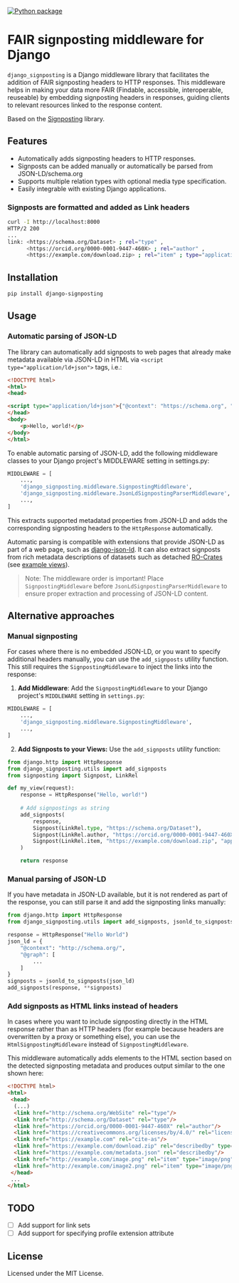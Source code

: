 [![Python package](https://github.com/dnlbauer/django-signposting/actions/workflows/python-package.yml/badge.svg)](https://github.com/dnlbauer/django-signposting/actions/workflows/python-package.yml)

# FAIR signposting middleware for Django

`django_signposting` is a Django middleware library that facilitates the addition of
FAIR signposting headers to HTTP responses.
This middleware helps in making your data more FAIR (Findable, accessible, interoperable, reuseable) by
embedding signposting headers in responses, guiding clients to relevant resources linked to the response content.

Based on the [Signposting](https://github.com/stain/signposting) library.

## Features
- Automatically adds signposting headers to HTTP responses.
- Signposts can be added manually or automatically be parsed from JSON-LD/schema.org
- Supports multiple relation types with optional media type specification.
- Easily integrable with existing Django applications.

### Signposts are formatted and added as Link headers

```bash
curl -I http://localhost:8000
HTTP/2 200 
...
link: <https://schema.org/Dataset> ; rel="type" ,
      <https://orcid.org/0000-0001-9447-460X> ; rel="author" ,
      <https://example.com/download.zip> ; rel="item" ; type="application/zip"
```

## Installation

```bash
pip install django-signposting
```

## Usage

### Automatic parsing of JSON-LD

The library can automatically add signposts to web pages that already make
metadata available via JSON-LD in HTML via `<script type="application/ld+json">` tags, i.e.:

```HTML
<!DOCTYPE html>
<html>
<head>

<script type="application/ld+json">{"@context": "https://schema.org", "@type": ["WebSite", "Dataset"], "author": {"@type": "Person", "name": "Daniel Bauer", "url": "https://orcid.org/0000-0001-9447-460X"}, "description": "A dataset of things.", "hasPart": [{"@type": "ImageObject", "encodingFormat": "image/png", "url": "http://example.com/image.png"}, {"@type": "ImageObject", "encodingFormat": "image/png", "url": "http://example.com/image2.png"}], "license": {"@type": "CreativeWork", "name": "CC BY 4.0", "url": "https://creativecommons.org/licenses/by/4.0/"}, "name": "My Dataset", "sameAs": [{"@type": "MediaObject", "contentUrl": "https://example.com/download.zip", "encodingFormat": "application/zip"}, {"@type": "MediaObject", "contentUrl": "https://example.com/metadata.json"}], "url": "https://example.com"}</script>
</head>
<body>
    <p>Hello, world!</p>
</body>
</html>
```

To enable automatic parsing of JSON-LD, add the following middleware classes to your Django project's MIDDLEWARE setting in settings.py:

```python
MIDDLEWARE = [
    ...,
    'django_signposting.middleware.SignpostingMiddleware',
    'django_signposting.middleware.JsonLdSignpostingParserMiddleware',
    ...,
]
```

This extracts supported metadatad properties from JSON-LD and adds the corresponding signposting headers to the `HttpResponse` automatically.

Automatic parsing is compatible with extensions that provide JSON-LD as part of a web page, such as [django-json-ld](https://pypi.org/project/django-json-ld/).
It can also extract signposts from rich metadata descriptions of datasets such as detached [RO-Crates](https://www.researchobject.org/ro-crate) (see [example views](./example/example/views.py)).

> Note: The middleware order is important! Place `SignpostingMiddleware` before `JsonLdSignpostingParserMiddleware` to ensure proper extraction and processing of JSON-LD content.

## Alternative approaches

### Manual signposting

For cases where there is no embedded JSON-LD, or you want to specify additional headers manually, you can use the `add_signposts` utility function.
This still requires the `SignpostingMiddleware` to inject the links into
the response:

1. **Add Middleware**: Add the `SignpostingMiddleware` to your Django project's `MIDDLEWARE` setting in `settings.py`:

```python
MIDDLEWARE = [
    ...,
    'django_signposting.middleware.SignpostingMiddleware',
    ...,
]
```

2. **Add Signposts to your Views:** Use the `add_signposts` utility function:

```python
from django.http import HttpResponse
from django_signposting.utils import add_signposts
from signposting import Signpost, LinkRel

def my_view(request):
    response = HttpResponse("Hello, world!")
    
    # Add signpostings as string
    add_signposts(
        response,
        Signpost(LinkRel.type, "https://schema.org/Dataset"),
        Signpost(LinkRel.author, "https://orcid.org/0000-0001-9447-460X")
        Signpost(LinkRel.item, "https://example.com/download.zip", "application/zip")
    )

    return response
```

### Manual parsing of JSON-LD

If you have metadata in JSON-LD available, but it is not rendered as part of the response, you can still parse it and add the signposting links manually:

```python
from django.http import HttpResponse
from django_signposting.utils import add_signposts, jsonld_to_signposts

response = HttpResponse("Hello World")
json_ld = {
    "@context": "http://schema.org/",
    "@graph": [
        ...
    ]
}
signposts = jsonld_to_signposts(json_ld)
add_signposts(response, **signposts)
```

### Add signposts as HTML links instead of headers

In cases where you want to include signposting directly in the HTML response rather than as HTTP headers
(for example because headers are overwritten by a proxy or something else),
you can use the `HtmlSignpostingMiddleware` instead of `SignpostingMiddleware`.

This middleware automatically adds <link> elements to the HTML <head> section based
on the detected signposting metadata and produces output similar to the one shown here:

```HTML
<!DOCTYPE html>
<html>
 <head>
  (...)
  <link href="http://schema.org/WebSite" rel="type"/>
  <link href="http://schema.org/Dataset" rel="type"/>
  <link href="https://orcid.org/0000-0001-9447-460X" rel="author"/>
  <link href="https://creativecommons.org/licenses/by/4.0/" rel="license"/>
  <link href="https://example.com" rel="cite-as"/>
  <link href="https://example.com/download.zip" rel="describedby" type="application/zip"/>
  <link href="https://example.com/metadata.json" rel="describedby"/>
  <link href="http://example.com/image.png" rel="item" type="image/png"/>
  <link href="http://example.com/image2.png" rel="item" type="image/png"/>
 </head>
 ...
</html>
```

## TODO

- [ ] Add support for link sets
- [ ] Add support for specifying profile extension attribute

## License

Licensed under the MIT License.
